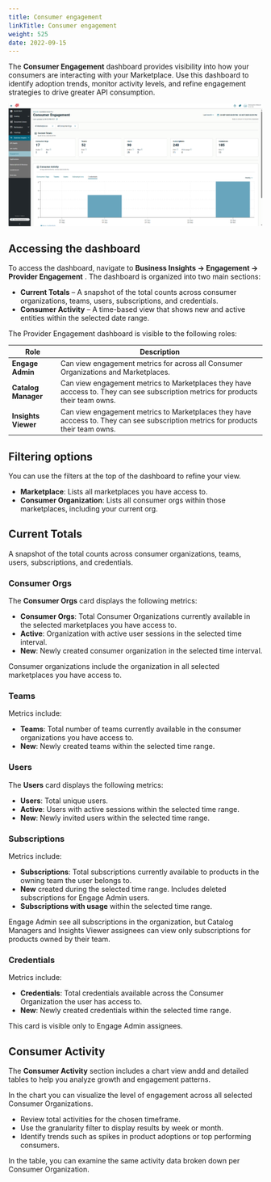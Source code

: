 ```yaml
---
title: Consumer engagement
linkTitle: Consumer engagement
weight: 525
date: 2022-09-15
---
```


The **Consumer Engagement** dashboard provides visibility into how your consumers are interacting with your Marketplace.
Use this dashboard to identify adoption trends, monitor activity levels, and refine engagement strategies to drive greater API consumption.

![Consumer Engagement Screenshot](/static/Images/consumer_engagement.png)

## Accessing the dashboard

To access the dashboard, navigate to **Business Insights -> Engagement -> Provider Engagement** .
The dashboard is organized into two main sections:

* **Current Totals** – A snapshot of the total counts across consumer organizations, teams, users, subscriptions, and credentials.
* **Consumer Activity** – A time-based view that shows new and active entities within the selected date range.

The Provider Engagement dashboard is visible to the following roles:

| Role                | Description                                                                                                                                       |
| ------------------------| ------------------------------------------------------------------------------------------------------------------------------------------------- |
| **Engage Admin**    | Can view engagement metrics for across all Consumer Organizations and Marketplaces.       |
| **Catalog Manager** | Can view engagement metrics to Marketplaces they have acccess to. They can see subscription metrics for products their team owns.            |
| **Insights Viewer** |Can view engagement metrics to Marketplaces they have acccess to.  They can see subscription metrics for products their team owns.                           |

## Filtering options

You can use the filters at the top of the dashboard to refine your view.

* **Marketplace**: Lists all marketplaces you have access to.
* **Consumer Organization**: Lists all consumer orgs within those marketplaces, including your current org.

## Current Totals

A snapshot of the total counts across consumer organizations, teams, users, subscriptions, and credentials.

### Consumer Orgs

The **Consumer Orgs** card displays the following metrics:

* **Consumer Orgs**: Total Consumer Organizations currently available in the selected marketplaces you have access to.
* **Active**: Organization with active user sessions in the selected time interval.
* **New**: Newly created consumer organization in the selected time interval.

Consumer organizations include the organization in all selected marketplaces you have access to.

### Teams
   
Metrics include:

* **Teams**: Total number of teams currently available in the consumer organizations you have access to.
* **New**: Newly created teams within the selected time range.

### Users

The **Users** card displays the following metrics:

* **Users**: Total unique users.
* **Active**: Users with active sessions within the selected time range.
* **New**: Newly invited users within the selected time range.

### Subscriptions

Metrics include:

* **Subscriptions**: Total subscriptions currently available to products in the owning team the user belongs to.
* **New** created during the selected time range. Includes deleted subscriptions for Engage Admin users.
* **Subscriptions with usage** within the selected time range.

Engage Admin see all subscriptions in the organization, but Catalog Managers and Insights Viewer assignees can view only subscriptions for products owned by their team.

### Credentials

Metrics include:

* **Credentials**: Total credentials available across the Consumer Organization the user has access to.
* **New**: Newly created credentials within the selected time range.

This card is visible only to Engage Admin assignees.

## Consumer Activity

The **Consumer Activity** section includes a chart view andd and detailed tables to help you analyze growth and engagement patterns.

In the chart you can visualize the level of engagement across all selected Consumer Organizations.

* Review total activities for the chosen timeframe.
* Use the granularity filter to display results by week or month.
* Identify trends such as spikes in product adoptions or top performing consumers.

In the table, you can examine the same activity data broken down per Consumer Organization.
